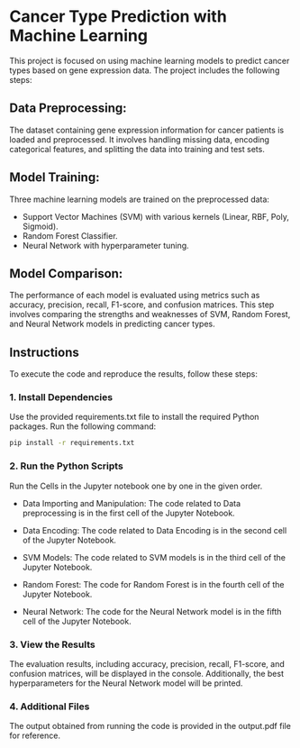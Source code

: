 # Cancer Type Prediction with Machine Learning
This project is focused on using machine learning models to predict cancer types based on gene expression data. The project includes the following steps:

## Data Preprocessing:
The dataset containing gene expression information for cancer patients is loaded and preprocessed. It involves handling missing data, encoding categorical features, and splitting the data into training and test sets.

## Model Training: 
Three machine learning models are trained on the preprocessed data:
- Support Vector Machines (SVM) with various kernels (Linear, RBF, Poly, Sigmoid).
- Random Forest Classifier.
- Neural Network with hyperparameter tuning.

## Model Comparison: 
The performance of each model is evaluated using metrics such as accuracy, precision, recall, F1-score, and confusion matrices. This step involves comparing the strengths and weaknesses of SVM, Random Forest, and Neural Network models in predicting cancer types.

## Instructions
To execute the code and reproduce the results, follow these steps:

### 1. Install Dependencies
Use the provided requirements.txt file to install the required Python packages. Run the following command:

```bash
pip install -r requirements.txt
```

### 2. Run the Python Scripts
Run the Cells in the Jupyter notebook one by one in the given order.

- Data Importing and Manipulation: The code related to Data preprocessing is in the first cell of the Jupyter Notebook.

- Data Encoding: The code related to Data Encoding is in the second cell of the Jupyter Notebook.

- SVM Models: The code related to SVM models is in the third cell of the Jupyter Notebook.

- Random Forest: The code for Random Forest is in the fourth cell of the Jupyter Notebook.

- Neural Network: The code for the Neural Network model is in the fifth cell of the Jupyter Notebook.

### 3. View the Results
The evaluation results, including accuracy, precision, recall, F1-score, and confusion matrices, will be displayed in the console. Additionally, the best hyperparameters for the Neural Network model will be printed.

### 4. Additional Files
The output obtained from running the code is provided in the output.pdf file for reference.
